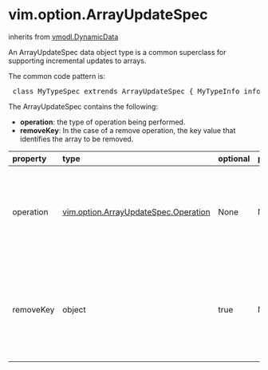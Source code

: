 vim.option.ArrayUpdateSpec
==========================
inherits from [vmodl.DynamicData](docs/vmodl.DynamicData.md)


An ArrayUpdateSpec data object type is a common superclass    for supporting incremental updates to arrays.   <p>   The common code pattern is:   <pre>      class MyTypeSpec extrends ArrayUpdateSpec {            MyTypeInfo info;      }   </pre>   The ArrayUpdateSpec contains the following:   <p>   <ul>   <li><b>operation</b>: the type of operation being performed.   <li><b>removeKey</b>: In the case of a remove operation, the    key value that identifies the array to be removed.   </ul>

| property | type | optional | priv | desc |
|:---------|:-----|:---------|:-----|:-----|
| operation | [vim.option.ArrayUpdateSpec.Operation](vim.option.ArrayUpdateSpec.Operation.md "vim.option.ArrayUpdateSpec.Operation") | None | None | The type of operation being performed on the specified virtual device. |
| removeKey | object | true | None | Key for the element to be removed. Only used if the operation    is "remove". |



